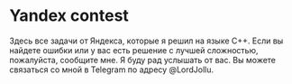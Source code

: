 # Yandex contest

Здесь все задачи от Яндекса, которые я решил на языке C++. Если вы найдете ошибки или у вас есть решение с лучшей
сложностью, пожалуйста, сообщите мне. Я буду рад услышать от вас. Вы можете связаться со мной в Telegram по адресу
@LordJollu.